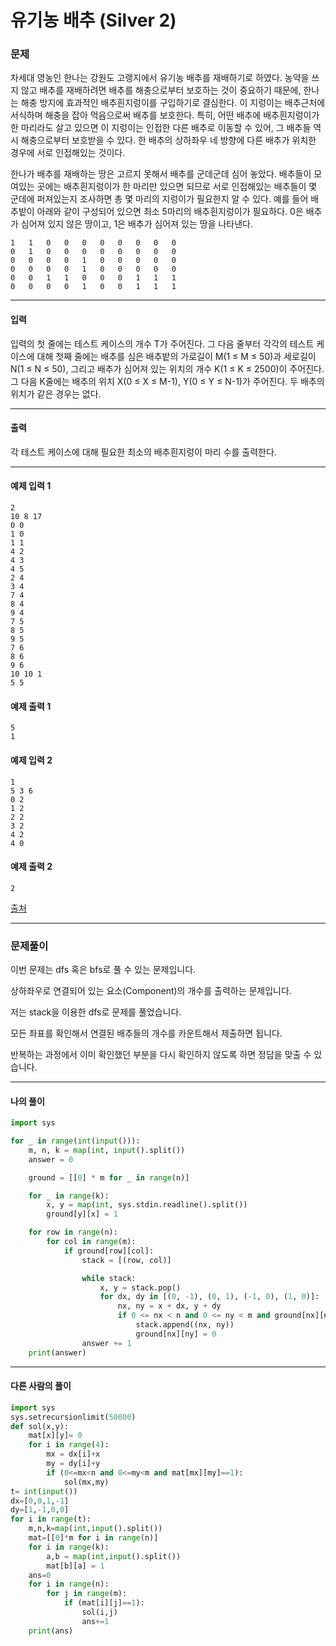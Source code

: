 # 유기농 배추 (Silver 2)

### 문제

차세대 영농인 한나는 강원도 고랭지에서 유기농 배추를 재배하기로 하였다. 농약을 쓰지 않고 배추를 재배하려면 배추를 해충으로부터 보호하는 것이 중요하기 때문에, 한나는 해충 방지에 효과적인 배추흰지렁이를 구입하기로 결심한다. 이 지렁이는 배추근처에 서식하며 해충을 잡아 먹음으로써 배추를 보호한다. 특히, 어떤 배추에 배추흰지렁이가 한 마리라도 살고 있으면 이 지렁이는 인접한 다른 배추로 이동할 수 있어, 그 배추들 역시 해충으로부터 보호받을 수 있다. 한 배추의 상하좌우 네 방향에 다른 배추가 위치한 경우에 서로 인접해있는 것이다.   

한나가 배추를 재배하는 땅은 고르지 못해서 배추를 군데군데 심어 놓았다. 배추들이 모여있는 곳에는 배추흰지렁이가 한 마리만 있으면 되므로 서로 인접해있는 배추들이 몇 군데에 퍼져있는지 조사하면 총 몇 마리의 지렁이가 필요한지 알 수 있다. 예를 들어 배추밭이 아래와 같이 구성되어 있으면 최소 5마리의 배추흰지렁이가 필요하다. 0은 배추가 심어져 있지 않은 땅이고, 1은 배추가 심어져 있는 땅을 나타낸다.   

~~~
1	1	0	0	0	0	0	0	0	0
0	1	0	0	0	0	0	0	0	0
0	0	0	0	1	0	0	0	0	0
0	0	0	0	1	0	0	0	0	0
0	0	1	1	0	0	0	1	1	1
0	0	0	0	1	0	0	1	1	1
~~~

---

#### 입력

입력의 첫 줄에는 테스트 케이스의 개수 T가 주어진다. 그 다음 줄부터 각각의 테스트 케이스에 대해 첫째 줄에는 배추를 심은 배추밭의 가로길이 M(1 ≤ M ≤ 50)과 세로길이 N(1 ≤ N ≤ 50), 그리고 배추가 심어져 있는 위치의 개수 K(1 ≤ K ≤ 2500)이 주어진다. 그 다음 K줄에는 배추의 위치 X(0 ≤ X ≤ M-1), Y(0 ≤ Y ≤ N-1)가 주어진다. 두 배추의 위치가 같은 경우는 없다.

---

#### 출력

각 테스트 케이스에 대해 필요한 최소의 배추흰지렁이 마리 수를 출력한다.



---

#### 예제 입력 1
~~~
2
10 8 17
0 0
1 0
1 1
4 2
4 3
4 5
2 4
3 4
7 4
8 4
9 4
7 5
8 5
9 5
7 6
8 6
9 6
10 10 1
5 5
~~~

#### 예제 출력 1
~~~
5
1
~~~

#### 예제 입력 2
~~~
1
5 3 6
0 2
1 2
2 2
3 2
4 2
4 0
~~~

#### 예제 출력 2
~~~
2
~~~

[출처](https://www.acmicpc.net/problem/1012)

---

### 문제풀이

이번 문제는 dfs 혹은 bfs로 풀 수 있는 문제입니다.   

상하좌우로 연결되어 있는 요소(Component)의 개수를 출력하는 문제입니다.   

저는 stack을 이용한 dfs로 문제를 풀었습니다.   

모든 좌표를 확인해서 연결된 배추들의 개수를 카운트해서 제출하면 됩니다.   

반복하는 과정에서 이미 확인했던 부분을 다시 확인하지 않도록 하면 정답을 맞출 수 있습니다.

---

#### 나의 풀이

~~~python
import sys

for _ in range(int(input())):
    m, n, k = map(int, input().split())
    answer = 0

    ground = [[0] * m for _ in range(n)]

    for _ in range(k):
        x, y = map(int, sys.stdin.readline().split())
        ground[y][x] = 1

    for row in range(n):
        for col in range(m):
            if ground[row][col]:
                stack = [(row, col)]

                while stack:
                    x, y = stack.pop()
                    for dx, dy in [(0, -1), (0, 1), (-1, 0), (1, 0)]:
                        nx, ny = x + dx, y + dy
                        if 0 <= nx < n and 0 <= ny < m and ground[nx][ny]:
                            stack.append((nx, ny))
                            ground[nx][ny] = 0
                answer += 1
    print(answer)
~~~

---

#### 다른 사람의 풀이

~~~python
import sys
sys.setrecursionlimit(50000)
def sol(x,y):
	mat[x][y]= 0
	for i in range(4):
		mx = dx[i]+x
		my = dy[i]+y
		if (0<=mx<n and 0<=my<m and mat[mx][my]==1):
			sol(mx,my)
t= int(input())
dx=[0,0,1,-1]
dy=[1,-1,0,0]
for i in range(t):
	m,n,k=map(int,input().split())
	mat=[[0]*m for i in range(n)]
	for i in range(k):
		a,b = map(int,input().split())
		mat[b][a] = 1
	ans=0
	for i in range(n):
		for j in range(m):
			if (mat[i][j]==1):
				sol(i,j)
				ans+=1
	print(ans)
~~~
